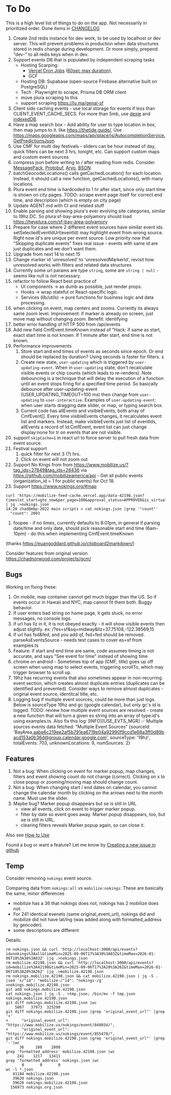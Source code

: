 # To Do

This is a high level list of things to do on the app. Not necessarily in prioritized order.
Done items in [CHANGELOG](../CHANGELOG.md)

1. Create 2nd redis instance for dev work, to be used by localhost or dev server. This will prevent problems in production when data structures stored in redis change during development. Or more simply, prepend "dev-" to all redis keys when in dev.
1. Support events DB that is populated by independent scraping tasks
    - Hosting Scarping:
        - [Vercel Cron Jobs](https://vercel.com/docs/cron-jobs/quickstart) ([60sec max duration](https://vercel.com/docs/functions/configuring-functions/duration)),
        - GCF
    - Hosting DB: Supabase (open-source Firebase alternative built on PostgreSQL)
    - Tech : Playwright to scrape, Prisma DB ORM client
    - move plura scraping to this
    - support scraping https://lu.ma/genai-sf
1. Client side caching events - use local storage for events if less than CLIENT_EVENT_CACHE_SECS. For more than 5mb, use [dexie](https://github.com/dexie/Dexie.js/?tab=readme-ov-file#hello-world-react--typescript) and [indexedDB](https://www.geeksforgeeks.org/difference-between-localstorage-and-indexeddb-in-javascript/).
1. Have a map search box - Add ability for user to type location in box, then map jumps to it. like https://thetide.guide/, Use https://maps.googleapis.com/maps/api/place/js/AutocompletionService.GetPredictionsJson
1. Use CMF for multi day festivals - sliders can be hour instead of day, quick filters can be next 3 hrs, tonight, etc. Can support custom maps and custom event sources
1. compress json before writing to / after reading from redis. Consider [MessagePack](https://msgpack.org/index.html), [Protobuf](https://developers.google.com/protocol-buffers), [Arvo](https://avro.apache.org/), [BSON](https://en.wikipedia.org/wiki/BSON)
1. batchGeocodeLocations() calls getCachedLocation() for each location. Instead, it should call a new function, getCachedLocations(), with many locations.
1. Plura event end time is hardcoded to 1 hr after start, since only start time is shown on city pages. TODO: scrape event page itself for correct end time, and description (which is empty on city page)
1. Update AGENT.md with CI and related stuff
1. Enable parsing and showing plura's ever evolving site categories, similar to 19hz:DC. So plura:sf-bay-area-polyamory should load https://heyplura.com/sf-bay-area-polyamory
1. Prepare for case where 2 different event sources have similar event ids. setSelectedEventIdUrl(eventId) may highlight event from wrong source. Right now id's are unique per event source. Low priority now that "Skipping duplicate events" fixes real issue - events with same id are just duplicates and we don't want them.
1. Upgrade from next 14 to next 15
1. Change marker id 'unresolved' to 'unresolvedMarkerId', revisit how unresolved works with filters and related data structures
1. Currently some url params are type `string`, some are `string | null` - seems like null is not necessary.
1. refactor to follow React best practice of
    - UI components → as dumb as possible, just render props.
    - Hooks → wrap stateful or React-specific logic.
    - Services (lib/utils) → pure functions for business logic and data processing.
1. when clicking on event, map centers and zooms. Currently its always same zoom level. Improvement: if marker is already on screen, just move map without changing zoom. Benefit: identifying
1. better error handling of HTTP 500 from /api/events
1. Add new field CmfEvent.timeKnown instead of "Hack: if same as start, exact start time is not known. If 1 minute after start, end time is not known.
1. Performance improvements
    1. Store start and end times of events as seconds since epoch. Or end should be replaced by duration? Using seconds is faster for filters. s
    1. Create new state, `user-updating` which is triggered by `user-updating-event`. When in `user-updating` state, don't recalculate visible events or chip counts (which leads to re-renders).
       Note debouncing is a technique that will delay the execution of a function until an event stops firing for a specified time period.
       So basically debounce after user-updating-event (USER_UPDATING_TIMEOUT=100 ms) then change from `user-updating` to `user-interactive`.
       Examples of `user-updating-event`: when user starts dragging date slider, or map, or typing search box.
    1. Current code has allEvents and visibleEvents, both array of CmfEvent[]. Every time visibleEvents changes, it recalculates event list and markers. Instead, make visibleEvents just list of eventIds, allEvents a record of Id:CmfEvent, event list can just change display:none for tr on events that are not visible.
1. support `skipCache=1` in react url to force server to pull fresh data from event source.
1. Festival support
    1. quick filter for next 3 (?) hrs.
    1. Click on event will not zoom out
1. Support No Kings from from https://www.mobilize.us/?tag_ids=27849&tag_ids=26436 via https://github.com/mobilizeamerica/api - Get all public events (organization_id = 1 for public events) for Oct 18.
1. Support https://www.nokings.org/#map

```
curl 'https://mobilize-feed-cache.vercel.app/data-42198.json?timeslot_start=gte_now&per_page=100&approval_status=APPROVED&is_virtual=false' | jq .>nokings.json
14:20 chad@mbp-2022 main scripts > cat nokings.json |grep '"count"'
  "count": 2093
```

1. foopee - if no times, currently defaults to 8:01pm, in general if parsing date/time and only date, should pick reasonable start end time (6am-10pm) - do this when implementing CmfEvent.timeKnown

(thanks https://euangoddard.github.io/clipboard2markdown/)

Consider features from original version https://chadnorwood.com/projects/gcm/

## Bugs

Working on fixing these:

1. On mobile, map container cannot get much bigger than the US. So if events occur in Hawaii and NYC, map cannot fit them both. Buggy behavior.
1. If user enters bad string on home page, it gets stuck, no error messages, no console logs.
1. if url has llz in it, it is not obeyed exactly - it will show visible events then adjust slightly. ex: /?es=sf&sq=midway&llz=37.75108,-122.38569,15
1. If url has fsd&fed, and you add qf, fsd+fed should be removed.
   parseAsEventsSource - needs test cases to cover es=sf from examples.ts
1. Feature: if start and end time are same, code assumes timing is not accurate, and says "See event for time" instead of showing time
1. chrome on android - Sometimes top of app (CMF, title) goes up off screen when using map to select events, triggering scrollTo, which may trigger browser to scroll up.
1. 19hz has recurring events that also sometimes appear in non-recurring event section, which creates almost duplicate entries (duplicates can be identified and prevented). Consider ways to remove almost duplicates - original event source, identitcal title, etc.
1. Logging bug if multiple event sources, could be more than just logs. Below is sourceType 19hz and gc (google calendar), but only gc's id is logged. TODO: review how multiple event sources are resolved - create a new function that will turn a given es string into an array of type:id's using examples.ts. Also fix this log:
   [INFO][USE_EVTS_MGR] ✅ Multiple sources events data fetched: "Multiple Event Sources" {sourceId: 'BayArea,aabe6c219ee2af5b791ea6719e04a92990f9ccd1e68a3ff0d89bacd153a0b36d@group.calendar.google.com', sourceType: '19hz', totalEvents: 703, unknownLocations: 9, numSources: 2}

## Features

1. Not a bug: When clicking on event for marker popup, map changes, filters and event showing count do not change (correct). Clicking on x to close popup or zooming/moving map should change count.
1. Not a bug: When changing start / end dates on calendar, you cannot change the calendar month by clicking on the arrows next to the month name. Must use the slider.
1. Maybe bug? Marker popup disappears but se is still in URL
    - view all events, click on event to trigger marker popup.
    - filter by date so event goes away. Marker popup disappears, too, but se is still in URL.
    - clearing filters reveals Marker popup again, so can close it.

Also see [How to Use](usage.md)

Found a bug or want a feature? Let me know by [Creating a new issue in github](https://github.com/chadn/cmf/issues/new)

## Temp

Consider removing `nokings` event source.

Comparing data from `nokings:all` vs `mobilize:nokings`:
These are basically the same, minor differences

- mobilize has a 36 that nokings does not, nokings has 2 mobilize does not.
- For 241 identical evenets (same original_event_url), nokings did and mobilize did not have lat/lng (was added along with formatted_address by geocoder).
- some descriptions are different

Details:

```
rm nokings.json && curl 'http://localhost:3000/api/events?id=nokings%3Aall&timeMin=2025-09-06T17%3A30%3A03Z&timeMax=2026-01-06T18%3A30%3A03Z' |jq .>nokings.json
rm mobilize.42198.json && curl 'http://localhost:3000/api/events?id=mobilize%3A42198&timeMin=2025-09-06T17%3A20%3A26Z&timeMax=2026-01-06T18%3A20%3A26Z' |jq .>mobilize.42198.json
rm nokings.mobilize.42198.json && cat mobilize.42198.json | jq -S . |sed 's/"id": "mobilize-/"id": "nokings-/g'  >nokings.mobilize.42198.json
git add nokings.mobilize.42198.json
cat nokings.json | jq -S . >tmp.json; /bin/mv -f tmp.json nokings.mobilize.42198.json
git diff nokings.mobilize.42198.json |wc
    5867   37973  325290
git diff nokings.mobilize.42198.json |grep 'original_event_url"' |grep '+'
+      "original_event_url": "https://www.mobilize.us/nokings/event/848034/",
+      "original_event_url": "https://www.mobilize.us/nokings/event/855478/",
git diff nokings.mobilize.42198.json |grep 'original_event_url"' |grep '-'|wc
      36     108    2808
grep 'formatted_address' mobilize.42198.json |wc
     241    1217   13411
grep 'formatted_address' nokings.json |wc
       0       0       0
wc -l *.json
   41184 mobilize.42198.json
   39620 nokings.json
   39620 nokings.mobilize.42198.json
  156973 nokings.org.json
```
